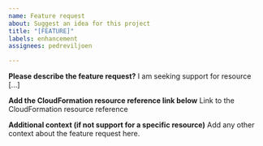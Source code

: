 ```yaml
---
name: Feature request
about: Suggest an idea for this project
title: "[FEATURE]"
labels: enhancement
assignees: pedreviljoen

---
```


**Please describe the feature request?**
I am seeking support for resource [...]

**Add the CloudFormation resource reference link below**
Link to the CloudFormation resource reference

**Additional context (if not support for a specific resource)**
Add any other context about the feature request here.
